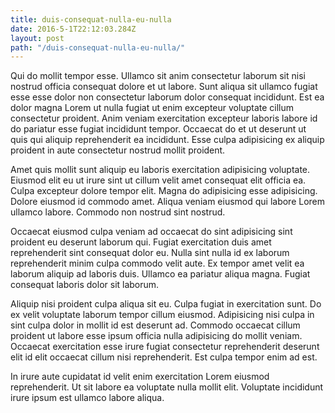 ```yaml
---
title: duis-consequat-nulla-eu-nulla
date: 2016-5-1T22:12:03.284Z
layout: post
path: "/duis-consequat-nulla-eu-nulla/"
---
```


Qui do mollit tempor esse. Ullamco sit anim consectetur laborum sit nisi nostrud officia consequat dolore et ut labore. Sunt aliqua sit ullamco fugiat esse esse dolor non consectetur laborum dolor consequat incididunt. Est ea dolor magna Lorem ut nulla fugiat ut enim excepteur voluptate cillum consectetur proident. Anim veniam exercitation excepteur laboris labore id do pariatur esse fugiat incididunt tempor. Occaecat do et ut deserunt ut quis qui aliquip reprehenderit ea incididunt. Esse culpa adipisicing ex aliquip proident in aute consectetur nostrud mollit proident.

Amet quis mollit sunt aliquip eu laboris exercitation adipisicing voluptate. Eiusmod elit eu ut irure sint ut cillum velit amet consequat elit officia ea. Culpa excepteur dolore tempor elit. Magna do adipisicing esse adipisicing. Dolore eiusmod id commodo amet. Aliqua veniam eiusmod qui labore Lorem ullamco labore. Commodo non nostrud sint nostrud.

Occaecat eiusmod culpa veniam ad occaecat do sint adipisicing sint proident eu deserunt laborum qui. Fugiat exercitation duis amet reprehenderit sint consequat dolor eu. Nulla sint nulla id ex laborum reprehenderit minim culpa commodo velit aute. Ex tempor amet velit ea laborum aliquip ad laboris duis. Ullamco ea pariatur aliqua magna. Fugiat consequat laboris dolor sit laborum.

Aliquip nisi proident culpa aliqua sit eu. Culpa fugiat in exercitation sunt. Do ex velit voluptate laborum tempor cillum eiusmod. Adipisicing nisi culpa in sint culpa dolor in mollit id est deserunt ad. Commodo occaecat cillum proident ut labore esse ipsum officia nulla adipisicing do mollit veniam. Occaecat exercitation esse irure fugiat consectetur reprehenderit deserunt elit id elit occaecat cillum nisi reprehenderit. Est culpa tempor enim ad est.

In irure aute cupidatat id velit enim exercitation Lorem eiusmod reprehenderit. Ut sit labore ea voluptate nulla mollit elit. Voluptate incididunt irure ipsum est ullamco labore aliqua.